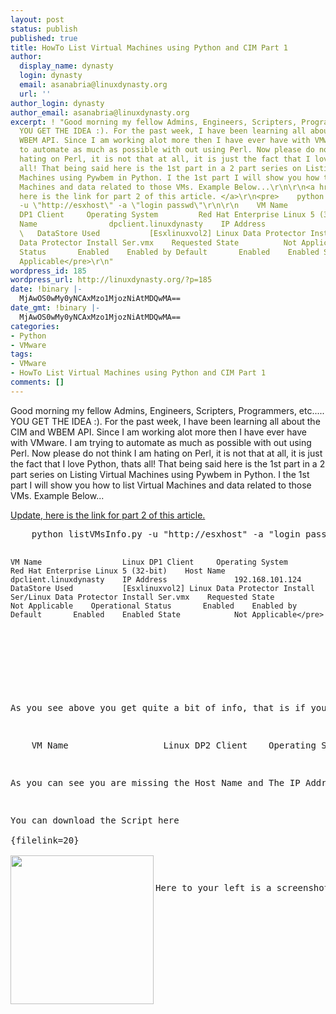```yaml
---
layout: post
status: publish
published: true
title: HowTo List Virtual Machines using Python and CIM Part 1
author:
  display_name: dynasty
  login: dynasty
  email: asanabria@linuxdynasty.org
  url: ''
author_login: dynasty
author_email: asanabria@linuxdynasty.org
excerpt: ! "Good morning my fellow Admins, Engineers, Scripters, Programmers, etc.....
  YOU GET THE IDEA :). For the past week, I have been learning all about the CIM and
  WBEM API. Since I am working alot more then I have ever have with VMware. I am trying
  to automate as much as possible with out using Perl. Now please do not think I am
  hating on Perl, it is not that at all, it is just the fact that I love Python, thats
  all! That being said here is the 1st part in a 2 part series on Listing Virtual
  Machines using Pywbem in Python. I the 1st part I will show you how to list Virtual
  Machines and data related to those VMs. Example Below...\r\n\r\n<a href=\"howto-list-virtual-machines-using-python-and-cim-part-2.html\">Update,
  here is the link for part 2 of this article. </a>\r\n<pre>    python listVMsInfo.py
  -u \"http://esxhost\" -a \"login passwd\"\r\n\r\n    VM Name                  Linux
  DP1 Client     Operating System         Red Hat Enterprise Linux 5 (32-bit)    Host
  Name                dpclient.linuxdynasty    IP Address               192.168.101.124
  \   DataStore Used           [Esxlinuxvol2] Linux Data Protector Install Ser/Linux
  Data Protector Install Ser.vmx    Requested State          Not Applicable    Operational
  Status       Enabled    Enabled by Default       Enabled    Enabled State            Not
  Applicable</pre>\r\n"
wordpress_id: 185
wordpress_url: http://linuxdynasty.org/?p=185
date: !binary |-
  MjAwOS0wMy0yNCAxMzo1MjozNiAtMDQwMA==
date_gmt: !binary |-
  MjAwOS0wMy0yNCAxMzo1MjozNiAtMDQwMA==
categories:
- Python
- VMware
tags:
- VMware
- HowTo List Virtual Machines using Python and CIM Part 1
comments: []
---
```

<p>Good morning my fellow Admins, Engineers, Scripters, Programmers, etc..... YOU GET THE IDEA :). For the past week, I have been learning all about the CIM and WBEM API. Since I am working alot more then I have ever have with VMware. I am trying to automate as much as possible with out using Perl. Now please do not think I am hating on Perl, it is not that at all, it is just the fact that I love Python, thats all! That being said here is the 1st part in a 2 part series on Listing Virtual Machines using Pywbem in Python. I the 1st part I will show you how to list Virtual Machines and data related to those VMs. Example Below...</p>
<p><a href="howto-list-virtual-machines-using-python-and-cim-part-2.html">Update, here is the link for part 2 of this article. </a></p>
<pre>    python listVMsInfo.py -u "http://esxhost" -a "login passwd"

    VM Name                  Linux DP1 Client     Operating System         Red Hat Enterprise Linux 5 (32-bit)    Host Name                dpclient.linuxdynasty    IP Address               192.168.101.124    DataStore Used           [Esxlinuxvol2] Linux Data Protector Install Ser/Linux Data Protector Install Ser.vmx    Requested State          Not Applicable    Operational Status       Enabled    Enabled by Default       Enabled    Enabled State            Not Applicable</pre>
<p><a id="more"></a><a id="more-185"></a></p>
<p>&nbsp;</p>
<p>As you see above you get quite a bit of info, that is if you have VMwareTools installed. If not you will get the below..</p>
<pre>    VM Name                  Linux DP2 Client    Operating System         Red Hat Enterprise Linux 5 (32-bit)    Host Name                None    IP Address               None    DataStore Used           [Esxtlinuxvol2] Linux Data Protector Client Ser/Linux Data Protector Install Ser.vmx    Requested State          Not Applicable    Operational Status       Enabled    Enabled by Default       Enabled    Enabled State            Not Applicable</pre>
<p>As you can see you are missing the Host Name and The IP Address. For the 2nd part of this HowTo, I will add a VM Name option, IP address option, OS option, and a hostname option. This will allow you to search for a particular Virtual Machine, instead of listing them All.</p>
<p>You can download the Script here<br />
{filelink=20}<br />
<a href="images/stories/screenshots/listvmsinfo.png" rel="shadowbox[0]"><img style="width: 229px; height: 238px;" src="http://linuxdynasty.org/wp-content/themes/twentyten/images/stories/screenshots/listvmsinfo.png" alt="" align="left" /></a></p>
<p>Here to your left is a screenshot of part of the script.</p>
<p>&nbsp;</p>
<p>&nbsp;</p>
<p>&nbsp;</p>
<p>&nbsp;</p>
<p>&nbsp;</p>
<p>&nbsp;</p>
<p>&nbsp;</p>
<p>&nbsp;</p>
<p>&nbsp;</p>
